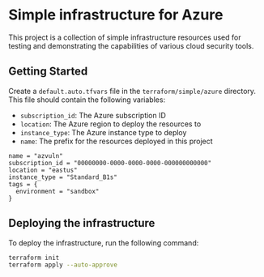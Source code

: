 # Simple infrastructure for Azure

This project is a collection of simple infrastructure resources used for testing and demonstrating the capabilities of various cloud security tools.

## Getting Started

Create a `default.auto.tfvars` file in the `terraform/simple/azure` directory. This file should contain the following variables:

- `subscription_id`: The Azure subscription ID
- `location`: The Azure region to deploy the resources to
- `instance_type`: The Azure instance type to deploy
- `name`: The prefix for the resources deployed in this project

```hcl
name = "azvuln"
subscription_id = "00000000-0000-0000-0000-000000000000"
location = "eastus"
instance_type = "Standard_B1s"
tags = {
  environment = "sandbox"
}
```

## Deploying the infrastructure

To deploy the infrastructure, run the following command:

```sh
terraform init
terraform apply --auto-approve
```